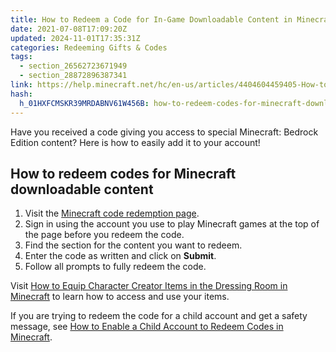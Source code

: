 ```yaml
---
title: How to Redeem a Code for In-Game Downloadable Content in Minecraft
date: 2021-07-08T17:09:20Z
updated: 2024-11-01T17:35:31Z
categories: Redeeming Gifts & Codes
tags:
  - section_26562723671949
  - section_28872896387341
link: https://help.minecraft.net/hc/en-us/articles/4404604459405-How-to-Redeem-a-Code-for-In-Game-Downloadable-Content-in-Minecraft
hash:
  h_01HXFCMSKR39MRDABNV61W456B: how-to-redeem-codes-for-minecraft-downloadable-content
---
```


Have you received a code giving you access to special Minecraft: Bedrock Edition content? Here is how to easily add it to your account!

## How to redeem codes for Minecraft downloadable content

1.  Visit the [Minecraft code redemption page](https://www.minecraft.net/en-us/redeem).
2.  Sign in using the account you use to play Minecraft games at the top of the page before you redeem the code.
3.  Find the section for the content you want to redeem.
4.  Enter the code as written and click on **Submit**.
5.  Follow all prompts to fully redeem the code.

Visit [How to Equip Character Creator Items in the Dressing Room in Minecraft](https://help.minecraft.net/hc/en-us/articles/26601238964621-How-to-Equip-Character-Creator-Items-in-the-Dressing-Room-in-Minecraft) to learn how to access and use your items.

If you are trying to redeem the code for a child account and get a safety message, see [How to Enable a Child Account to Redeem Codes in Minecraft](../Account-Settings/How-to-Enable-a-Child-Account-to-Redeem-Codes-in-Minecraft.md).
